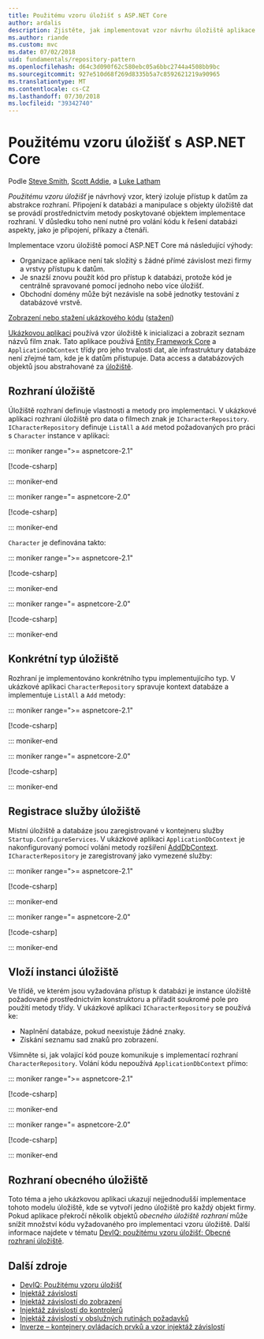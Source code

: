 ```yaml
---
title: Použitému vzoru úložišť s ASP.NET Core
author: ardalis
description: Zjistěte, jak implementovat vzor návrhu úložiště aplikace v aplikaci ASP.NET Core.
ms.author: riande
ms.custom: mvc
ms.date: 07/02/2018
uid: fundamentals/repository-pattern
ms.openlocfilehash: d64c3d090f62c580ebc05a6bbc2744a4508bb9bc
ms.sourcegitcommit: 927e510d68f269d8335b5a7c8592621219a90965
ms.translationtype: MT
ms.contentlocale: cs-CZ
ms.lasthandoff: 07/30/2018
ms.locfileid: "39342740"
---
```

# <a name="repository-pattern-with-aspnet-core"></a>Použitému vzoru úložišť s ASP.NET Core

Podle [Steve Smith](https://ardalis.com/), [Scott Addie](https://scottaddie.com), a [Luke Latham](https://github.com/guardrex)

*Použitému vzoru úložišť* je návrhový vzor, který izoluje přístup k datům za abstrakce rozhraní. Připojení k databázi a manipulace s objekty úložiště dat se provádí prostřednictvím metody poskytované objektem implementace rozhraní. V důsledku toho není nutné pro volání kódu k řešení databázi aspekty, jako je připojení, příkazy a čtenáři.

Implementace vzoru úložiště pomocí ASP.NET Core má následující výhody:

* Organizace aplikace není tak složitý s žádné přímé závislost mezi firmy a vrstvy přístupu k datům.
* Je snazší znovu použít kód pro přístup k databázi, protože kód je centrálně spravované pomocí jednoho nebo více úložišť.
* Obchodní domény může být nezávisle na sobě jednotky testování z databázové vrstvě.

[Zobrazení nebo stažení ukázkového kódu](https://github.com/aspnet/Docs/tree/master/aspnetcore/fundamentals/repository-pattern/samples) ([stažení](xref:tutorials/index#how-to-download-a-sample))

[Ukázkovou aplikaci](https://github.com/aspnet/Docs/tree/master/aspnetcore/fundamentals/repository-pattern/samples) používá vzor úložiště k inicializaci a zobrazit seznam názvů film znak. Tato aplikace používá [Entity Framework Core](/ef/core/) a `ApplicationDbContext` třídy pro jeho trvalosti dat, ale infrastruktury databáze není zřejmé tam, kde je k datům přistupuje. Data access a databázových objektů jsou abstrahované za [úložiště](https://martinfowler.com/eaaCatalog/repository.html).

## <a name="repository-interface"></a>Rozhraní úložiště

Úložiště rozhraní definuje vlastnosti a metody pro implementaci. V ukázkové aplikaci rozhraní úložiště pro data o filmech znak je `ICharacterRepository`. `ICharacterRepository` definuje `ListAll` a `Add` metod požadovaných pro práci s `Character` instance v aplikaci:

::: moniker range=">= aspnetcore-2.1"

[!code-csharp[](repository-pattern/samples/2.x/RepositoryPatternSample/Interfaces/ICharacterRepository.cs?name=snippet1)]

::: moniker-end

::: moniker range="= aspnetcore-2.0"

[!code-csharp[](repository-pattern/samples/1.x/RepositoryPatternSample/Interfaces/ICharacterRepository.cs?name=snippet1)]

::: moniker-end

`Character` je definována takto:

::: moniker range=">= aspnetcore-2.1"

[!code-csharp[](repository-pattern/samples/2.x/RepositoryPatternSample/Models/Character.cs?name=snippet1)]

::: moniker-end

::: moniker range="= aspnetcore-2.0"

[!code-csharp[](repository-pattern/samples/1.x/RepositoryPatternSample/Models/Character.cs?name=snippet1)]

::: moniker-end

## <a name="repository-concrete-type"></a>Konkrétní typ úložiště

Rozhraní je implementováno konkrétního typu implementujícího typ. V ukázkové aplikaci `CharacterRepository` spravuje kontext databáze a implementuje `ListAll` a `Add` metody:

::: moniker range=">= aspnetcore-2.1"

[!code-csharp[](repository-pattern/samples/2.x/RepositoryPatternSample/Models/CharacterRepository.cs?name=snippet1)]

::: moniker-end

::: moniker range="= aspnetcore-2.0"

[!code-csharp[](repository-pattern/samples/1.x/RepositoryPatternSample/Models/CharacterRepository.cs?name=snippet1)]

::: moniker-end

## <a name="register-the-repository-service"></a>Registrace služby úložiště

Místní úložiště a databáze jsou zaregistrované v kontejneru služby `Startup.ConfigureServices`. V ukázkové aplikaci `ApplicationDbContext` je nakonfigurovaný pomocí volání metody rozšíření [AddDbContext](/dotnet/api/microsoft.extensions.dependencyinjection.entityframeworkservicecollectionextensions.adddbcontext). `ICharacterRepository` je zaregistrovaný jako vymezené služby:

::: moniker range=">= aspnetcore-2.1"

[!code-csharp[](repository-pattern/samples/2.x/RepositoryPatternSample/Startup.cs?name=snippet1&highlight=4-6,18)]

::: moniker-end

::: moniker range="= aspnetcore-2.0"

[!code-csharp[](repository-pattern/samples/1.x/RepositoryPatternSample/Startup.cs?name=snippet1&highlight=4-6,12)]

::: moniker-end

## <a name="inject-an-instance-of-the-repository"></a>Vloží instanci úložiště

Ve třídě, ve kterém jsou vyžadována přístup k databázi je instance úložiště požadované prostřednictvím konstruktoru a přiřadit soukromé pole pro použití metody třídy. V ukázkové aplikaci `ICharacterRepository` se používá ke:

* Naplnění databáze, pokud neexistuje žádné znaky.
* Získání seznamu sad znaků pro zobrazení.

Všimněte si, jak volající kód pouze komunikuje s implementací rozhraní `CharacterRepository`. Volání kódu nepoužívá `ApplicationDbContext` přímo:

::: moniker range=">= aspnetcore-2.1"

[!code-csharp[](repository-pattern/samples/2.x/RepositoryPatternSample/Pages/Index.cshtml.cs?name=snippet1)]

::: moniker-end

::: moniker range="= aspnetcore-2.0"

[!code-csharp[](repository-pattern/samples/1.x/RepositoryPatternSample/Controllers/HomeController.cs?name=snippet1)]

::: moniker-end

## <a name="generic-repository-interface"></a>Rozhraní obecného úložiště

Toto téma a jeho ukázkovou aplikaci ukazují nejjednodušší implementace tohoto modelu úložiště, kde se vytvoří jedno úložiště pro každý objekt firmy. Pokud aplikace překročí několik objektů *obecného úložiště rozhraní* může snížit množství kódu vyžadovaného pro implementaci vzoru úložiště. Další informace najdete v tématu [DevIQ: použitému vzoru úložišť: Obecné rozhraní úložiště](http://deviq.com/repository-pattern/).

## <a name="additional-resources"></a>Další zdroje

* [DevIQ: Použitému vzoru úložišť](https://deviq.com/repository-pattern/)
* [Injektáž závislostí](xref:fundamentals/dependency-injection)
* [Injektáž závislostí do zobrazení](xref:mvc/views/dependency-injection)
* [Injektáž závislostí do kontrolerů](xref:mvc/controllers/dependency-injection)
* [Injektáž závislostí v obslužných rutinách požadavků](xref:security/authorization/dependencyinjection)
* [Inverze – kontejnery ovládacích prvků a vzor injektáž závislostí](https://www.martinfowler.com/articles/injection.html)
